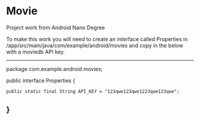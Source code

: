 # Movie
Project work from Android Nano Degree

To make this work you will need to create an interface called Properties in /app/src/main/java/com/example/android/movies and copy in the below with a moviedb API key.

---
package com.example.android.movies;

public interface Properties {

    public static final String API_KEY = "123qwe123qwe1223qwe123qwe";

}
---
